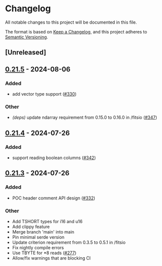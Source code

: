 # Changelog
All notable changes to this project will be documented in this file.

The format is based on [Keep a Changelog](https://keepachangelog.com/en/1.0.0/),
and this project adheres to [Semantic Versioning](https://semver.org/spec/v2.0.0.html).

## [Unreleased]

## [0.21.5](https://github.com/simonrw/rust-fitsio/compare/fitsio-v0.21.4...fitsio-v0.21.5) - 2024-08-06

### Added
- add vector type support ([#330](https://github.com/simonrw/rust-fitsio/pull/330))

### Other
- *(deps)* update ndarray requirement from 0.15.0 to 0.16.0 in /fitsio ([#347](https://github.com/simonrw/rust-fitsio/pull/347))

## [0.21.4](https://github.com/simonrw/rust-fitsio/compare/fitsio-v0.21.3...fitsio-v0.21.4) - 2024-07-26

### Added
- support reading boolean columns ([#342](https://github.com/simonrw/rust-fitsio/pull/342))

## [0.21.3](https://github.com/simonrw/rust-fitsio/compare/fitsio-v0.21.2...fitsio-v0.21.3) - 2024-07-26

### Added
- POC header comment API design ([#332](https://github.com/simonrw/rust-fitsio/pull/332))

### Other
- Add TSHORT types for i16 and u16
- Add clippy feature
- Merge branch 'main' into main
- Pin minimal serde version
- Update criterion requirement from 0.3.5 to 0.5.1 in /fitsio
- Fix nightly compile errors
- Use TBYTE for *8 reads ([#277](https://github.com/simonrw/rust-fitsio/pull/277))
- Allow/fix warnings that are blocking CI
